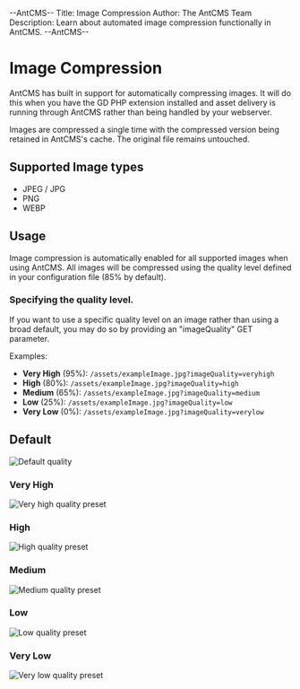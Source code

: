 --AntCMS--
Title: Image Compression
Author: The AntCMS Team
Description: Learn about automated image compression functionally in AntCMS.
--AntCMS--


# Image Compression

AntCMS has built in support for automatically compressing images.
It will do this when you have the GD PHP extension installed and asset delivery is running through AntCMS rather than being handled by your webserver.

Images are compressed a single time with the compressed version being retained in AntCMS's cache. The original file remains untouched.

## Supported Image types

 - JPEG / JPG
 - PNG
 - WEBP

## Usage

Image compression is automatically enabled for all supported images when using AntCMS.
All images will be compressed using the quality level defined in your configuration file (85% by default).

### Specifying the quality level.

If you want to use a specific quality level on an image rather than using a broad default, you may do so by providing an "imageQuality" GET parameter.

Examples:

- **Very High** (95%): `/assets/exampleImage.jpg?imageQuality=veryhigh`
- **High** (80%): `/assets/exampleImage.jpg?imageQuality=high`
- **Medium** (65%): `/assets/exampleImage.jpg?imageQuality=medium`
- **Low** (25%): `/assets/exampleImage.jpg?imageQuality=low`
- **Very Low** (0%): `/assets/exampleImage.jpg?imageQuality=verylow`


## Default
![Default quality](/assets/exampleImage.jpg)

### Very High

![Very high quality preset](/assets/exampleImage.jpg?imageQuality=veryhigh)

### High

![High quality preset](/assets/exampleImage.jpg?imageQuality=high)

### Medium

![Medium quality preset](/assets/exampleImage.jpg?imageQuality=low)

### Low

![Low quality preset](/assets/exampleImage.jpg?imageQuality=verylow)

### Very Low

![Very low quality preset](/assets/exampleImage.jpg?imageQuality=verylow)
